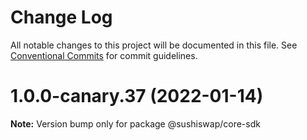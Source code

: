 # Change Log

All notable changes to this project will be documented in this file.
See [Conventional Commits](https://conventionalcommits.org) for commit guidelines.

# 1.0.0-canary.37 (2022-01-14)

**Note:** Version bump only for package @sushiswap/core-sdk

